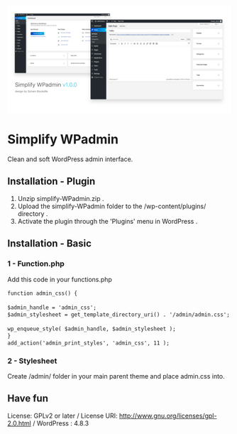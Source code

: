 ![banner](https://github.com/SylvainBTL/Simplify-WPadmin/blob/master/banner.jpg)


# Simplify WPadmin

Clean and soft WordPress admin interface.

## Installation - Plugin 

1. Unzip simplify-WPadmin.zip .
2. Upload the simplify-WPadmin folder to the /wp-content/plugins/ directory .
3. Activate the plugin through the 'Plugins' menu in WordPress .

## Installation - Basic 

###  1 - Function.php

Add this code in your functions.php

```
function admin_css() {

$admin_handle = 'admin_css';
$admin_stylesheet = get_template_directory_uri() . '/admin/admin.css';

wp_enqueue_style( $admin_handle, $admin_stylesheet );
}
add_action('admin_print_styles', 'admin_css', 11 );

```


### 2 - Stylesheet

Create /admin/ folder in your main parent theme and place admin.css into.


## Have fun

License: GPLv2 or later /
License URI: http://www.gnu.org/licenses/gpl-2.0.html /
WordPress : 4.8.3 

